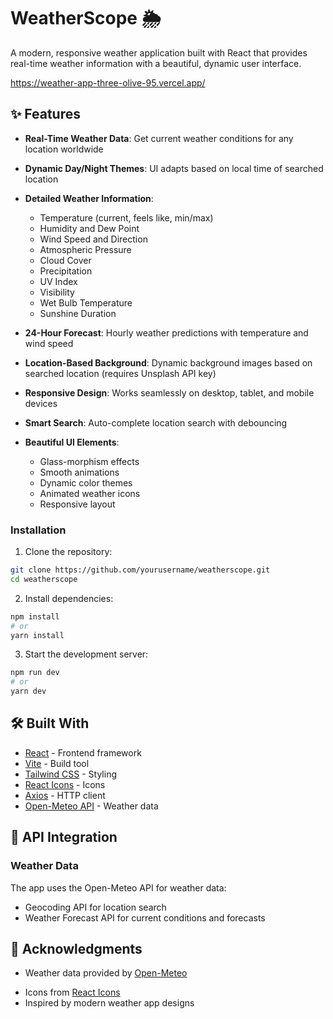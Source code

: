 # WeatherScope 🌦️

A modern, responsive weather application built with React that provides real-time weather information with a beautiful, dynamic user interface.

https://weather-app-three-olive-95.vercel.app/

## ✨ Features

- **Real-Time Weather Data**: Get current weather conditions for any location worldwide
- **Dynamic Day/Night Themes**: UI adapts based on local time of searched location
- **Detailed Weather Information**:
  - Temperature (current, feels like, min/max)
  - Humidity and Dew Point
  - Wind Speed and Direction
  - Atmospheric Pressure
  - Cloud Cover
  - Precipitation
  - UV Index
  - Visibility
  - Wet Bulb Temperature
  - Sunshine Duration
  
- **24-Hour Forecast**: Hourly weather predictions with temperature and wind speed
- **Location-Based Background**: Dynamic background images based on searched location (requires Unsplash API key)
- **Responsive Design**: Works seamlessly on desktop, tablet, and mobile devices
- **Smart Search**: Auto-complete location search with debouncing
- **Beautiful UI Elements**:
  - Glass-morphism effects
  - Smooth animations
  - Dynamic color themes
  - Animated weather icons
  - Responsive layout


### Installation

1. Clone the repository:
```bash
git clone https://github.com/yourusername/weatherscope.git
cd weatherscope
```

2. Install dependencies:
```bash
npm install
# or
yarn install
```
<!-- 
3. Create a `.env` file in the root directory and add your Unsplash API key (optional):
```env
VITE_UNSPLASH_API_KEY=your_unsplash_api_key_here
``` -->

3. Start the development server:
```bash
npm run dev
# or
yarn dev
```

## 🛠️ Built With

- [React](https://reactjs.org/) - Frontend framework
- [Vite](https://vitejs.dev/) - Build tool
- [Tailwind CSS](https://tailwindcss.com/) - Styling
- [React Icons](https://react-icons.github.io/react-icons/) - Icons
- [Axios](https://axios-http.com/) - HTTP client
- [Open-Meteo API](https://open-meteo.com/) - Weather data
<!-- - [Unsplash API](https://unsplash.com/developers) - Location images -->

## 📱 API Integration

### Weather Data
The app uses the Open-Meteo API for weather data:
- Geocoding API for location search
- Weather Forecast API for current conditions and forecasts

<!-- ### Background Images
Optional integration with Unsplash API for location-based background images:
- Requires an API key from Unsplash
- Automatically fetches relevant images for searched locations
- Proper attribution included -->


<!-- ## 📝 License

This project is licensed under the MIT License - see the [LICENSE](LICENSE) file for details. -->

## 🙏 Acknowledgments

- Weather data provided by [Open-Meteo](https://open-meteo.com/)
<!-- - Location images provided by [Unsplash](https://unsplash.com/) -->
- Icons from [React Icons](https://react-icons.github.io/react-icons/)
- Inspired by modern weather app designs